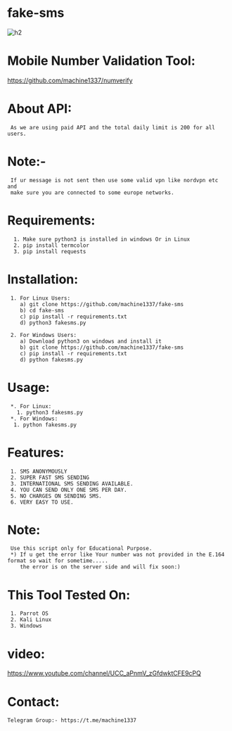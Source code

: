 # fake-sms
![h2](https://user-images.githubusercontent.com/82051128/201476876-b4339820-0307-4cfb-8550-1fbfcc6c53dd.png)



# Mobile Number Validation Tool:
   https://github.com/machine1337/numverify
   
# About API:
     As we are using paid API and the total daily limit is 200 for all users.
     
# Note:-
     If ur message is not sent then use some valid vpn like nordvpn etc and
     make sure you are connected to some europe networks.
 
# Requirements:
      1. Make sure python3 is installed in windows Or in Linux
      2. pip install termcolor
      3. pip install requests

# Installation:
     1. For Linux Users:
        a) git clone https://github.com/machine1337/fake-sms
        b) cd fake-sms
        c) pip install -r requirements.txt
        d) python3 fakesms.py
        
     2. For Windows Users:
        a) Download python3 on windows and install it
        b) git clone https://github.com/machine1337/fake-sms
        c) pip install -r requirements.txt
        d) python fakesms.py
     
        
# Usage:
     *. For Linux:
       1. python3 fakesms.py
     *. For Windows:
      1. python fakesms.py

# Features:
     1. SMS ANONYMOUSLY
     2. SUPER FAST SMS SENDING
     3. INTERNATIONAL SMS SENDING AVAILABLE.
     4. YOU CAN SEND ONLY ONE SMS PER DAY.
     5. NO CHARGES ON SENDING SMS.
     6. VERY EASY TO USE.
     
# Note:
     Use this script only for Educational Purpose.
     *) If u get the error like Your number was not provided in the E.164 format so wait for sometime.....
        the error is on the server side and will fix soon:)
     
 # This Tool Tested On:
     1. Parrot OS
     2. Kali Linux
     3. Windows
     
# video:
https://www.youtube.com/channel/UCC_aPnmV_zGfdwktCFE9cPQ
     
# Contact:
    Telegram Group:- https://t.me/machine1337
     

